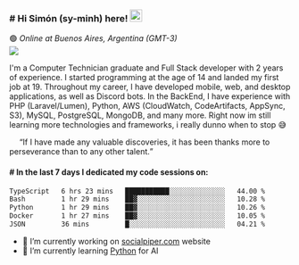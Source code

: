<h3 align="flex-start"><b># Hi Simón (sy-minh) here!&nbsp;</b><img src="https://media.giphy.com/media/hvRJCLFzcasrR4ia7z/giphy.gif" width="22"></h3>
<div>🟢&nbsp;<i>Online at Buenos Aires, Argentina (GMT-3)</i></div>

<section>
  <img src="https://user-images.githubusercontent.com/73097560/115834477-dbab4500-a447-11eb-908a-139a6edaec5c.gif">
  <!-- <img src="https://github.com/itssimmons/itssimmons/assets/62354548/65a2d7ba-3a74-4fe9-a8d9-68a32487ecc1" width="1000"> -->
</section>

<p>I'm a Computer Technician graduate and Full Stack developer with 2 years of experience. I started programming at the age of 14 and landed my first job at 19. Throughout my career, I have developed mobile, web, and desktop applications, as well as Discord bots. In the BackEnd, I have experience with PHP (Laravel/Lumen), Python, AWS (CloudWatch, CodeArtifacts, AppSync, S3), MySQL, PostgreSQL, MongoDB, and many more. Right now im still learning more technologies and frameworks, i really dunno when to stop 😅</p>

<p>
  <img src="https://images.emojiterra.com/google/noto-emoji/unicode-15/animated/2728.gif" width="14">
  <q>If I have made any valuable discoveries, it has been thanks more to perseverance than to any other talent.</q>
  <img src="https://images.emojiterra.com/google/noto-emoji/unicode-15/animated/2728.gif" width="14">
</p>

<h4><b># In the last 7 days I dedicated my code sessions on: </b></h4>

<!--START_SECTION:waka-->

```txt
TypeScript   6 hrs 23 mins   ███████████░░░░░░░░░░░░░░   44.00 %
Bash         1 hr 29 mins    ██▓░░░░░░░░░░░░░░░░░░░░░░   10.28 %
Python       1 hr 29 mins    ██▓░░░░░░░░░░░░░░░░░░░░░░   10.26 %
Docker       1 hr 27 mins    ██▓░░░░░░░░░░░░░░░░░░░░░░   10.05 %
JSON         36 mins         █░░░░░░░░░░░░░░░░░░░░░░░░   04.21 %
```

<!--END_SECTION:waka-->

- 🔭 I’m currently working on <a href="https://www.socialpiper.com/">socialpiper.com</a> website
- 🐍 I’m currently learning <a href="https://www.reddit.com/r/ProgrammerHumor/comments/jgl84v/you_should_switch_to_python/?rdt=44019">Python</a> for AI

